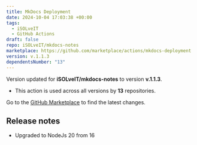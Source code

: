 ```yaml
---
title: MkDocs Deployment
date: 2024-10-04 17:03:38 +00:00
tags:
  - iSOLveIT
  - GitHub Actions
draft: false
repo: iSOLveIT/mkdocs-notes
marketplace: https://github.com/marketplace/actions/mkdocs-deployment
version: v.1.1.3
dependentsNumber: "13"
---
```



Version updated for **iSOLveIT/mkdocs-notes** to version **v.1.1.3**.
- This action is used across all versions by **13** repositories.

Go to the [GitHub Marketplace](https://github.com/marketplace/actions/mkdocs-deployment) to find the latest changes.

## Release notes

* Upgraded to NodeJs 20 from 16

